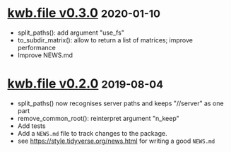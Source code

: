 # [kwb.file v0.3.0](https://github.com/KWB-R/kwb.file/releases/tag/v0.3.0) <small>2020-01-10</small>

* split_paths(): add argument "use_fs"
* to_subdir_matrix(): allow to return a list of matrices; improve performance
* Improve NEWS.md

# [kwb.file v0.2.0](https://github.com/KWB-R/kwb.file/releases/tag/v0.2.0) <small>2019-08-04</small>

* split_paths() now recognises server paths and keeps "//server" as one part
* remove_common_root(): reinterpret argument "n_keep"
* Add tests
* Add a `NEWS.md` file to track changes to the package.
* see https://style.tidyverse.org/news.html for writing a good `NEWS.md`
